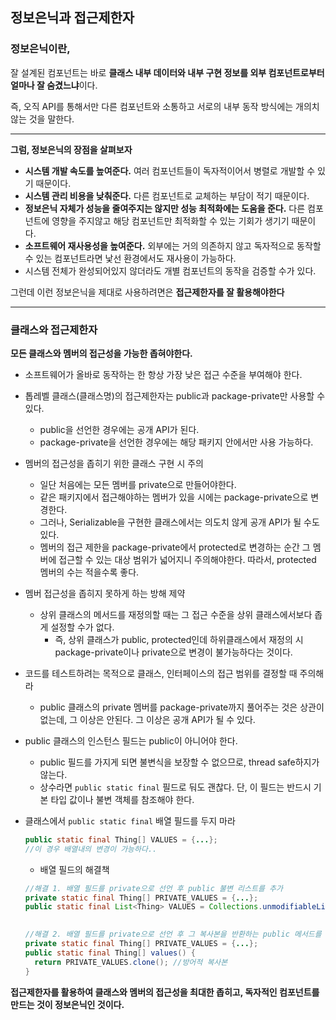 ## 정보은닉과 접근제한자

### 정보은닉이란,

잘 설계된 컴포넌트는 바로 **클래스 내부 데이터와 내부 구현 정보를 외부 컴포넌트로부터 얼마나 잘 숨겼느냐**이다.

즉, 오직 API를 통해서만 다른 컴포넌트와 소통하고 서로의 내부 동작 방식에는 개의치 않는 것을 말한다.

---

**그럼, 정보은닉의 장점을 살펴보자**

- **시스템 개발 속도를 높여준다.** 여러 컴포넌트들이 독자적이어서 병렬로 개발할 수 있기 때문이다.
- **시스템 관리 비용을 낮춰준다.** 다른 컴포넌트로 교체하는 부담이 적기 때문이다.
- **정보은닉 자체가 성능을 줄여주지는 않지만 성능 최적화에는 도움을 준다.** 다른 컴포넌트에 영향을 주지않고 해당 컴포넌트만 최적화할 수 있는 기회가 생기기 때문이다.
- **소프트웨어 재사용성을 높여준다.** 외부에는 거의 의존하지 않고 독자적으로 동작할 수 있는 컴포넌트라면 낯선 환경에서도 재사용이 가능하다.
- 시스템 전체가 완성되어있지 않더라도 개별 컴포넌트의 동작을 검증할 수가 있다.

그런데 이런 정보은닉을 제대로 사용하려면은 **접근제한자를 잘 활용해야한다**

---

### 클래스와 접근제한자

**모든 클래스와 멤버의 접근성을 가능한 좁혀야한다.**

- 소프트웨어가 올바로 동작하는 한 항상 가장 낮은 접근 수준을 부여해야 한다.

- 톱레벨 클래스(클래스명)의 접근제한자는 public과 package-private만 사용할 수 있다.

  - public을 선언한 경우에는 공개 API가 된다.
  - package-private을 선언한 경우에는 해당 패키지 안에서만 사용 가능하다.

- 멤버의 접근성을 좁히기 위한 클래스 구현 시 주의

  - 일단 처음에는 모든 멤버를 private으로 만들어야한다.
  - 같은 패키지에서 접근해야하는 멤버가 있을 시에는 package-private으로 변경한다.
  - 그러나, Serializable을 구현한 클래스에서는 의도치 않게 공개 API가 될 수도 있다.
  - 멤버의 접근 제한을 package-private에서 protected로 변경하는 순간 그 멤버에 접근할 수 있는 대상 범위가 넓어지니 주의해야한다. 따라서, protected 멤버의 수는 적을수록 좋다.

- 멤버 접근성을 좁히지 못하게 하는 방해 제약

  - 상위 클래스의 메서드를 재정의할 때는 그 접근 수준을 상위 클래스에서보다 좁게 설정할 수가 없다.
    - 즉, 상위 클래스가 public, protected인데 하위클래스에서 재정의 시 package-private이나 private으로 변경이 불가능하다는 것이다.

- 코드를 테스트하려는 목적으로 클래스, 인터페이스의 접근 범위를 결정할 때 주의해라

  - public 클래스의 private 멤버를 package-private까지 풀어주는 것은 상관이 없는데, 그 이상은 안된다. 그 이상은 공개 API가 될 수 있다.

- public 클래스의 인스턴스 필드는 public이 아니어야 한다.

  - public 필드를 가지게 되면 불변식을 보장할 수 없으므로, thread safe하지가 않는다.
  - 상수라면 `public static final` 필드로 둬도 괜찮다. 단, 이 필드는 반드시 기본 타입 값이나 불변 객체를 참조해야 한다.

- 클래스에서 `public static final` 배열 필드를 두지 마라

  ```java
  public static final Thing[] VALUES = {...};
  //이 경우 배열내의 변경이 가능하다..
  ```

  - 배열 필드의 해결책

  ```java
  //해결 1. 배열 필드를 private으로 선언 후 public 불변 리스트를 추가
  private static final Thing[] PRIVATE_VALUES = {...};
  public static final List<Thing> VALUES = Collections.unmodifiableList(Arrays.asList(PRIVATE_VALUES));
   
  
  //해결 2. 배열 필드를 private으로 선언 후 그 복사본을 반환하는 public 메서드를 추가
  private static final Thing[] PRIVATE_VALUES = {...};
  public static final Thing[] values() {
    return PRIVATE_VALUES.clone(); //방어적 복사본
  }
  ```

**접근제한자를 활용하여 클래스와 멤버의 접근성을 최대한 좁히고, 독자적인 컴포넌트를 만드는 것이 정보은닉인 것이다.**

